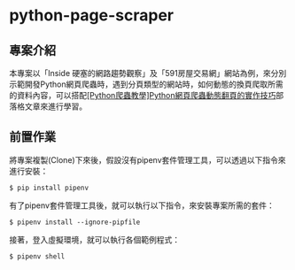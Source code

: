 # python-page-scraper #

## 專案介紹 ##

本專案以「Inside 硬塞的網路趨勢觀察」及「591房屋交易網」網站為例，來分別示範開發Python網頁爬蟲時，遇到分頁類型的網站時，如何動態的換頁爬取所需的資料內容，可以搭配[[Python爬蟲教學]Python網頁爬蟲動態翻頁的實作技巧](https://www.learncodewithmike.com/2020/06/how-to-scrape-different-pages-using-python-scraper.html)部落格文章來進行學習。

## 前置作業 ##

將專案複製(Clone)下來後，假設沒有pipenv套件管理工具，可以透過以下指令來進行安裝：

`$ pip install pipenv`

有了pipenv套件管理工具後，就可以執行以下指令，來安裝專案所需的套件：

`$ pipenv install --ignore-pipfile`

接著，登入虛擬環境，就可以執行各個範例程式：

`$ pipenv shell`

